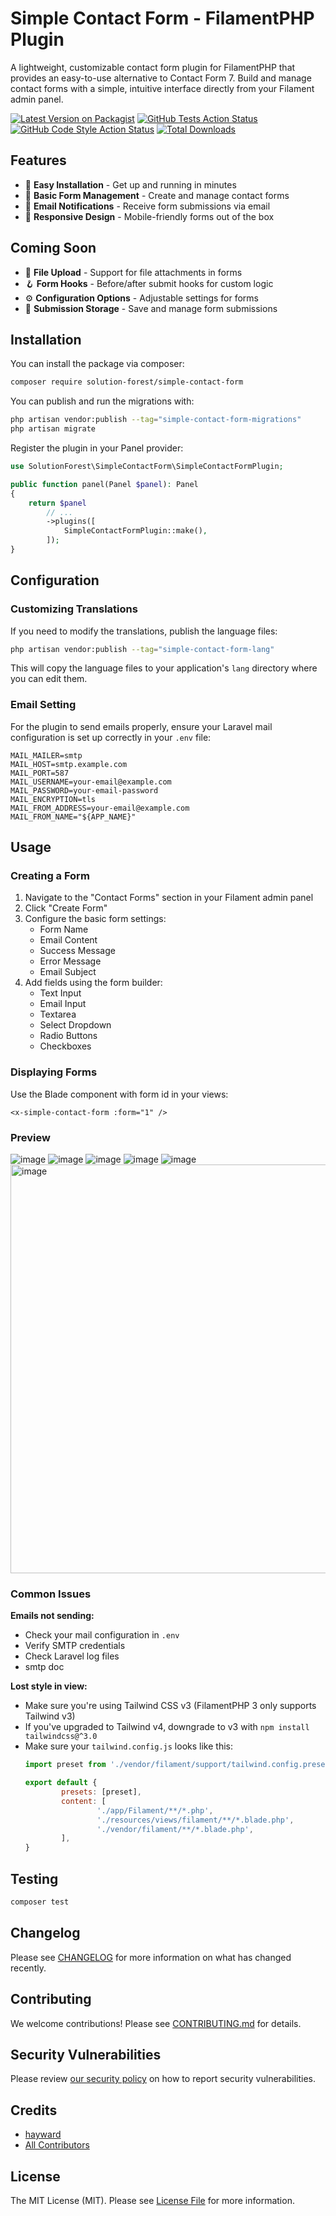 # Simple Contact Form - FilamentPHP Plugin

A lightweight, customizable contact form plugin for FilamentPHP that provides an easy-to-use alternative to Contact Form 7. Build and manage contact forms with a simple, intuitive interface directly from your Filament admin panel.

[![Latest Version on Packagist](https://img.shields.io/packagist/v/solution-forest/simple-contact-form.svg?style=flat-square)](https://packagist.org/packages/solution-forest/simple-contact-form)
[![GitHub Tests Action Status](https://img.shields.io/github/actions/workflow/status/solutionforest/simple-contact-form/run-tests.yml?branch=main&label=tests&style=flat-square)](https://github.com/solutionforest/simple-contact-form/actions?query=workflow%3Arun-tests+branch%3Amain)
[![GitHub Code Style Action Status](https://img.shields.io/github/actions/workflow/status/solutionforest/simple-contact-form/fix-php-code-styling.yml?branch=main&label=code%20style&style=flat-square)](https://github.com/solutionforest/simple-contact-form/actions?query=workflow%3A"Fix+PHP+code+styling"+branch%3Amain)
[![Total Downloads](https://img.shields.io/packagist/dt/solution-forest/simple-contact-form.svg?style=flat-square)](https://packagist.org/packages/solution-forest/simple-contact-form)


## Features

- 🚀 **Easy Installation** - Get up and running in minutes
- 📝 **Basic Form Management** - Create and manage contact forms
- 📧 **Email Notifications** - Receive form submissions via email
- 📱 **Responsive Design** - Mobile-friendly forms out of the box

## Coming Soon

- 📁 **File Upload** - Support for file attachments in forms
- 🪝 **Form Hooks** - Before/after submit hooks for custom logic
- ⚙️ **Configuration Options** - Adjustable settings for forms
- 💾 **Submission Storage** - Save and manage form submissions

## Installation

You can install the package via composer:

```bash
composer require solution-forest/simple-contact-form
```

You can publish and run the migrations with:

```bash
php artisan vendor:publish --tag="simple-contact-form-migrations"
php artisan migrate
```

Register the plugin in your Panel provider:

```php
use SolutionForest\SimpleContactForm\SimpleContactFormPlugin;

public function panel(Panel $panel): Panel
{
    return $panel
        // ...
        ->plugins([
            SimpleContactFormPlugin::make(),
        ]);
}
```
## Configuration

### Customizing Translations

If you need to modify the translations, publish the language files:

```bash
php artisan vendor:publish --tag="simple-contact-form-lang"
```

This will copy the language files to your application's `lang` directory where you can edit them.

### Email Setting

For the plugin to send emails properly, ensure your Laravel mail configuration is set up correctly in your `.env` file:

```env
MAIL_MAILER=smtp
MAIL_HOST=smtp.example.com 
MAIL_PORT=587
MAIL_USERNAME=your-email@example.com
MAIL_PASSWORD=your-email-password
MAIL_ENCRYPTION=tls
MAIL_FROM_ADDRESS=your-email@example.com
MAIL_FROM_NAME="${APP_NAME}"
```
## Usage

### Creating a Form

1. Navigate to the "Contact Forms" section in your Filament admin panel
2. Click "Create Form"
3. Configure the basic form settings:
   - Form Name
   - Email Content
   - Success Message
   - Error Message
   - Email Subject
4. Add fields using the form builder:
   - Text Input
   - Email Input
   - Textarea
   - Select Dropdown
   - Radio Buttons
   - Checkboxes


### Displaying Forms

Use the Blade component with form id in your views:

```blade
<x-simple-contact-form :form="1" />
```
### Preview 

![image](https://github.com/user-attachments/assets/bdd693e7-222e-44cb-91b7-cc84627f7be4)
![image](https://github.com/user-attachments/assets/e0b31810-aa74-4901-af38-0c560db01307)
![image](https://github.com/user-attachments/assets/a8ca1358-2fac-41fa-a513-eab73d5fd015)
![image](https://github.com/user-attachments/assets/b79934f5-070e-4e82-a9cc-1cf0a0fc8501)
![image](https://github.com/user-attachments/assets/b92d9f24-431e-4acc-98c5-a6c4961b0231)
<img width="654" alt="image" src="https://github.com/user-attachments/assets/bcabed84-f5e3-4c73-a291-52e89274f20b" />




### Common Issues


**Emails not sending:**
- Check your mail configuration in `.env`
- Verify SMTP credentials
- Check Laravel log files
- smtp doc

**Lost style in view:**
- Make sure you're using Tailwind CSS v3 (FilamentPHP 3 only supports Tailwind v3)
- If you've upgraded to Tailwind v4, downgrade to v3 with `npm install tailwindcss@^3.0`
- Make sure your `tailwind.config.js` looks like this:
    ```js
    import preset from './vendor/filament/support/tailwind.config.preset'

    export default {
            presets: [preset],
            content: [
                    './app/Filament/**/*.php',
                    './resources/views/filament/**/*.blade.php',
                    './vendor/filament/**/*.blade.php',
            ],
    }
    ```


## Testing

```bash
composer test
```

## Changelog

Please see [CHANGELOG](CHANGELOG.md) for more information on what has changed recently.

## Contributing

We welcome contributions! Please see [CONTRIBUTING.md](.github/CONTRIBUTING.md) for details.


## Security Vulnerabilities

Please review [our security policy](../../security/policy) on how to report security vulnerabilities.

## Credits

- [hayward](https://github.com/solutionforest)
- [All Contributors](../../contributors)

## License

The MIT License (MIT). Please see [License File](LICENSE.md) for more information.
